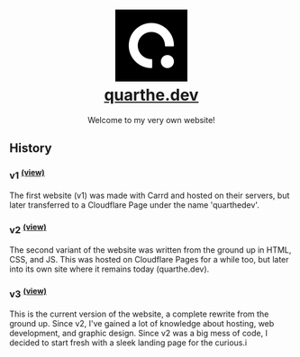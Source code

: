 
<h1 align="center">
<img src="https://raw.githubusercontent.com/QuarTheDev/Website/dev/assets/logo.png" width="128px"><br><a href="https://quarthe.dev/">quarthe.dev</a></h1>

<p align="center">
    Welcome to my very own website!
</p>

## History
### v1 <sup>[(view)](https://quarthe.dev/v1/)</sup>
The first website (v1) was made with Carrd and hosted on their servers, but later transferred to a Cloudflare Page under the name 'quarthedev'.

### v2 <sup>[(view)](https://dev.quarthe.dev/v2/)</sup>
The second variant of the website was written from the ground up in HTML, CSS, and JS. This was hosted on Cloudflare Pages for a while too, but later into its own site where it remains today (quarthe.dev).

### v3 <sup>[(view)](https://dev.quarthe.dev/)</sup>
This is the current version of the website, a complete rewrite from the ground up. Since v2, I've gained a lot of knowledge about hosting, web development, and graphic design. Since v2 was a big mess of code, I decided to start fresh with a sleek landing page for the curious.i